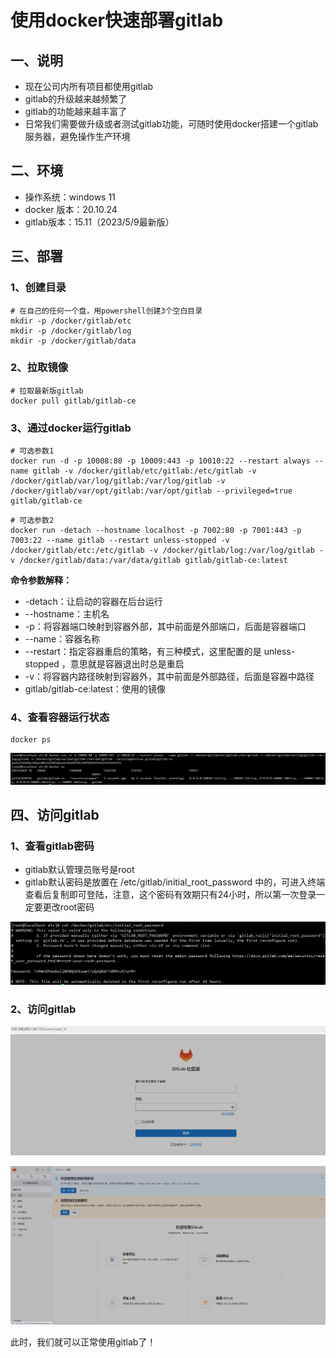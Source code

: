 # 使用docker快速部署gitlab

## 一、说明

- 现在公司内所有项目都使用gitlab
- gitlab的升级越来越频繁了
- gitlab的功能越来越丰富了
- 日常我们需要做升级或者测试gitlab功能，可随时使用docker搭建一个gitlab服务器，避免操作生产环境

## 二、环境

- 操作系统：windows 11
- docker 版本：20.10.24
- gitlab版本：15.11（2023/5/9最新版）

## 三、部署

### 1、创建目录

```shell
# 在自己的任何一个盘，用powershell创建3个空白目录
mkdir -p /docker/gitlab/etc
mkdir -p /docker/gitlab/log
mkdir -p /docker/gitlab/data
```

### 2、拉取镜像

```plain
# 拉取最新版gitlab
docker pull gitlab/gitlab-ce
```

### 3、通过docker运行gitlab

```shell
# 可选参数1 
docker run -d -p 10008:80 -p 10009:443 -p 10010:22 --restart always --name gitlab -v /docker/gitlab/etc/gitlab:/etc/gitlab -v /docker/gitlab/var/log/gitlab:/var/log/gitlab -v /docker/gitlab/var/opt/gitlab:/var/opt/gitlab --privileged=true gitlab/gitlab-ce
```

```shell
# 可选参数2
docker run -detach --hostname localhost -p 7002:80 -p 7001:443 -p 7003:22 --name gitlab --restart unless-stopped -v /docker/gitlab/etc:/etc/gitlab -v /docker/gitlab/log:/var/log/gitlab -v /docker/gitlab/data:/var/data/gitlab gitlab/gitlab-ce:latest
```

**命令参数解释：**

- -detach：让启动的容器在后台运行
- --hostname：主机名
- -p：将容器端口映射到容器外部，其中前面是外部端口，后面是容器端口
- --name：容器名称
- --restart：指定容器重启的策略，有三种模式，这里配置的是 unless-stopped ，意思就是容器退出时总是重启
- -v：将容器内路径映射到容器外，其中前面是外部路径，后面是容器中路径
- gitlab/gitlab-ce:latest：使用的镜像

### 4、查看容器运行状态

```shell
docker ps
```

![image-20231026030527521](./docker部署gitlab.assets/image-20231026030527521.png)

## 四、访问gitlab

### 1、查看gitlab密码

- gitlab默认管理员账号是root
- gitlab默认密码是放置在 /etc/gitlab/initial_root_password 中的，可进入终端查看后复制即可登陆，注意，这个密码有效期只有24小时，所以第一次登录一定要更改root密码

![image-20231026025929071](./docker部署gitlab.assets/image-20231026025929071.png)

### 2、访问gitlab

![image-20231026031745174](./docker部署gitlab.assets/image-20231026031745174.png)

![image-20231026030135926](./docker部署gitlab.assets/image-20231026030135926.png)

此时，我们就可以正常使用gitlab了！